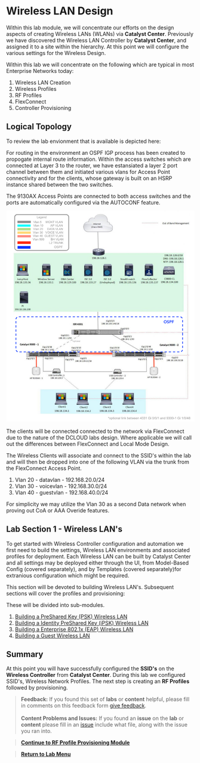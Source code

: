 # Wireless LAN Design

Within this lab module, we will concentrate our efforts on the design aspects of creating Wireless LANs (WLANs) via **Catalyst Center**. Previously we have discovered the Wireless LAN Controller by **Catalyst Center**, and assigned it to a site within the hierarchy. At this point we will configure the various settings for the Wireless Design.

Within this lab we will concentrate on the following which are typical in most Enterprise Networks today:

1. Wireless LAN Creation
2. Wireless Profiles
3. RF Profiles
4. FlexConnect 
5. Controller Provisioning

## Logical Topology

To review the lab envionment that is available is depicted here:

For routing in the environment an OSPF IGP process has been created to propogate internal route information. Within the access switches which are connected at Layer 3 to the router, we have estansiated a layer 2 port channel between them and initiated various vlans for Access Point connectivity and for the clients, whose gateway is built on an HSRP instance shared between the two switches.

The 9130AX Access Points are connected to both access switches and the ports are automatically configured via the AUTOCONF feature.

![json](./images/DCLOUD_Topology_Wireless-v2.png?raw=true "Import JSON")

The clients will be connected connected to the network via FlexConnect due to the nature of the DCLOUD labs design. Where applicable we will call out the differences between FlexConnect and Local Mode Design.

The Wireless Clients will associate and connect to the SSID's within the lab and will then be dropped into one of the following VLAN via the trunk from the FlexConnect Access Point.

1. Vlan 20 - datavlan - 192.168.20.0/24
2. Vlan 30 - voicevlan - 192.168.30.0/24
3. Vlan 40 - guestvlan - 192.168.40.0/24

For simplicity we may utilize the Vlan 30 as a second Data network when proving out CoA or AAA Overide features.

## Lab Section 1 - Wireless LAN's

To get started with Wireless Controller configuration and automation we first need to build the settings, Wireless LAN environments and associated profiles for deployment. Each Wireless LAN can be built by Catalyst Center and all settings may be deployed either through the UI, from Model-Based Config (covered separately), and by Templates (covered separately)for extranious configuration which might be required.

This section will be devoted to building Wireless LAN's. Subsequent sections will cover the profiles and provisioning:

These will be divided into sub-modules.

1. [Building a PreShared Key (PSK) Wireless LAN](./module2a-psk.md)
2. [Building a Identity PreShared Key (iPSK) Wireless LAN](./module2b-ipsk.md)
3. [Building a Enterprise 802.1x (EAP) Wireless LAN](./module2c-eap.md)
4. [Building a Guest Wireless LAN](./module2d-open.md)

## Summary

At this point you will have successfully configured the **SSID's** on the **Wireless Controller** from **Catalyst Center**. During this lab we configured SSID's, Wireless Network Profiles. The next step is creating an **RF Profiles** followed by provisioning.

> **Feedback:** If you found this set of **labs** or **content** helpful, please fill in comments on this feedback form [give feedback](https://github.com/kebaldwi/DNAC-TEMPLATES/discussions/new?category=feedback-and-ideas).</br></br>
**Content Problems and Issues:** If you found an **issue** on the **lab** or **content** please fill in an [issue](https://github.com/kebaldwi/DNAC-TEMPLATES/issues/new) include what file, along with the issue you ran into. 

> [**Continue to RF Profile Provisioning Module**](../LAB-2-Wireless-Automation/module3-rfprofiles.md)

> [**Return to Lab Menu**](./README.md)